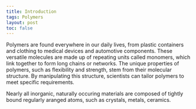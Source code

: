 ```yaml
---
title: Introduction
tags: Polymers
layout: post
toc: false
---
```


Polymers are found everywhere in our daily lives, from plastic containers and clothing to medical devices and automotive components. These versatile molecules are made up of repeating units called monomers, which link together to form long chains or networks. The unique properties of polymers, such as flexibility and strength, stem from their molecular structure. By manipulating this structure, scientists can tailor polymers to meet specific requirements.

 Nearly all inorganic, naturally occuring materials are composed of tightly bound regularly aranged atoms, such as crystals, metals, ceramics. 
